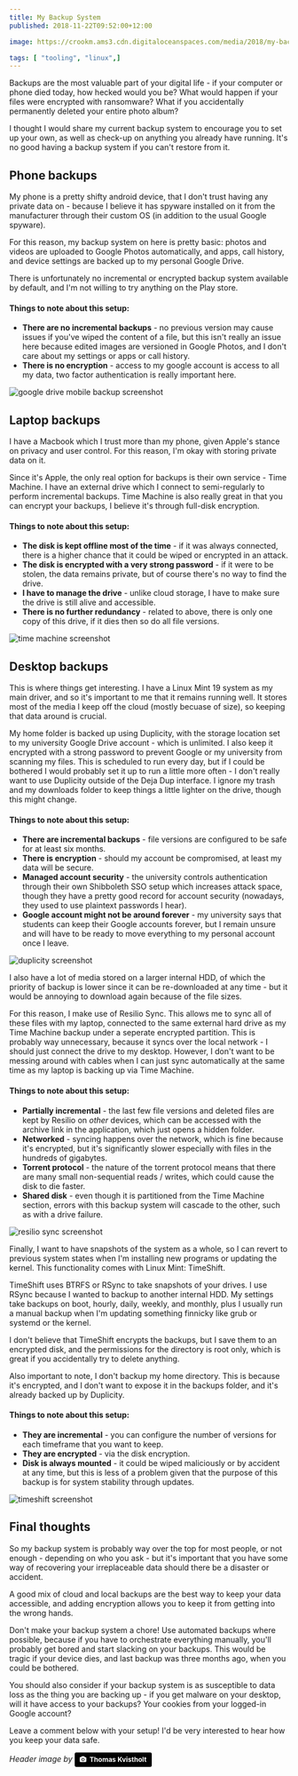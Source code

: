 ```yaml
---
title: My Backup System
published: 2018-11-22T09:52:00+12:00

image: https://crookm.ams3.cdn.digitaloceanspaces.com/media/2018/my-backup-system--291fe92b-68db-4206-9c9b-a7e8f7ace74f.jpg

tags: [ "tooling", "linux",]
---
```


Backups are the most valuable part of your digital life - if your computer or phone died today, how hecked would you be? What would happen if your files were encrypted with ransomware? What if you accidentally permanently deleted your entire photo album?

I thought I would share my current backup system to encourage you to set up your own, as well as check-up on anything you already have running. It's no good having a backup system if you can't restore from it.

## Phone backups
My phone is a pretty shifty android device, that I don't trust having any private data on - because I believe it has spyware installed on it from the manufacturer through their custom OS (in addition to the usual Google spyware).

For this reason, my backup system on here is pretty basic: photos and videos are uploaded to Google Photos automatically, and apps, call history, and device settings are backed up to my personal Google Drive.

There is unfortunately no incremental or encrypted backup system available by default, and I'm not willing to try anything on the Play store.

#### Things to note about this setup:

* **There are no incremental backups** - no previous version may cause issues if you've wiped the content of a file, but this isn't really an issue here because edited images are versioned in Google Photos, and I don't care about my settings or apps or call history.
* **There is no encryption** - access to my google account is access to all my data, two factor authentication is really important here.

![google drive mobile backup screenshot](https://crookm.ams3.cdn.digitaloceanspaces.com/media/2018/my-backup-system--afbbbd11-f2b2-4c8e-9fe8-2408a5a15639.png)

## Laptop backups
I have a Macbook which I trust more than my phone, given Apple's stance on privacy and user control. For this reason, I'm okay with storing private data on it.

Since it's Apple, the only real option for backups is their own service - Time Machine. I have an external drive which I connect to semi-regularly to perform incremental backups. Time Machine is also really great in that you can encrypt your backups, I believe it's through full-disk encryption.

#### Things to note about this setup:

* **The disk is kept offline most of the time** - if it was always connected, there is a higher chance that it could be wiped or encrypted in an attack.
* **The disk is encrypted with a very strong password** - if it were to be stolen, the data remains private, but of course there's no way to find the drive.
* **I have to manage the drive** - unlike cloud storage, I have to make sure the drive is still alive and accessible.
* **There is no further redundancy** - related to above, there is only one copy of this drive, if it dies then so do all file versions.

![time machine screenshot](https://crookm.ams3.cdn.digitaloceanspaces.com/media/2018/my-backup-system--09f3a170-6fde-4159-be8d-790688a4a4ba.png)

## Desktop backups
This is where things get interesting. I have a Linux Mint 19 system as my main driver, and so it's important to me that it remains running well. It stores most of the media I keep off the cloud (mostly becuase of size), so keeping that data around is crucial.

My home folder is backed up using Duplicity, with the storage location set to my university Google Drive account - which is unlimited. I also keep it encrypted with a strong password to prevent Google or my university from scanning my files. This is scheduled to run every day, but if I could be bothered I would probably set it up to run a little more often - I don't really want to use Duplicity outside of the Deja Dup interface. I ignore my trash and my downloads folder to keep things a little lighter on the drive, though this might change.

#### Things to note about this setup:

* **There are incremental backups** - file versions are configured to be safe for at least six months.
* **There is encryption** - should my account be compromised, at least my data will be secure.
* **Managed account security** - the university controls authentication through their own Shibboleth SSO setup which increases attack space, though they have a pretty good record for account security (nowadays, they used to use plaintext passwords I hear).
* **Google account might not be around forever** - my university says that students can keep their Google accounts forever, but I remain unsure and will have to be ready to move everything to my personal account once I leave.

![duplicity screenshot](https://crookm.ams3.cdn.digitaloceanspaces.com/media/2018/my-backup-system--6f9a9f06-1f7f-4063-a0ec-40e114cf49b7.png)

I also have a lot of media stored on a larger internal HDD, of which the priority of backup is lower since it can be re-downloaded at any time - but it would be annoying to download again because of the file sizes.

For this reason, I make use of Resilio Sync. This allows me to sync all of these files with my laptop, connected to the same external hard drive as my Time Machine backup under a seperate encrypted partition. This is probably way unnecessary, because it syncs over the local network - I should just connect the drive to my desktop. However, I don't want to be messing around with cables when I can just sync automatically at the same time as my laptop is backing up via Time Machine.

#### Things to note about this setup:

* **Partially incremental** - the last few file versions and deleted files are kept by Resilio on *other* devices, which can be accessed with the archive link in the application, which just opens a hidden folder.
* **Networked** - syncing happens over the network, which is fine because it's encrypted, but it's significantly slower especially with files in the hundreds of gigabytes.
* **Torrent protocol** - the nature of the torrent protocol means that there are many small non-sequential reads / writes, which could cause the disk to die faster.
* **Shared disk** - even though it is partitioned from the Time Machine section, errors with this backup system will cascade to the other, such as with a drive failure.

![resilio sync screenshot](https://crookm.ams3.cdn.digitaloceanspaces.com/media/2018/my-backup-system--ae729b2f-d943-4a86-9a99-30efd4542567.png)

Finally, I want to have snapshots of the system as a whole, so I can revert to previous system states when I'm installing new programs or updating the kernel. This functionality comes with Linux Mint: TimeShift.

TimeShift uses BTRFS or RSync to take snapshots of your drives. I use RSync because I wanted to backup to another internal HDD. My settings take backups on boot, hourly, daily, weekly, and monthly, plus I usually run a manual backup when I'm updating something finnicky like grub or systemd or the kernel.

I don't believe that TimeShift encrypts the backups, but I save them to an encrypted disk, and the permissions for the directory is root only, which is great if you accidentally try to delete anything.

Also important to note, I don't backup my home directory. This is because it's encrypted, and I don't want to expose it in the backups folder, and it's already backed up by Duplicity.

#### Things to note about this setup:

* **They are incremental** - you can configure the number of versions for each timeframe that you want to keep.
* **They are encrypted** - via the disk encryption.
* **Disk is always mounted** - it could be wiped maliciously or by accident at any time, but this is less of a problem given that the purpose of this backup is for system stability through updates.

![timeshift screenshot](https://crookm.ams3.cdn.digitaloceanspaces.com/media/2018/my-backup-system--0099382c-9f6b-4f36-b5be-b8a44130ea77.png)

## Final thoughts
So my backup system is probably way over the top for most people, or not enough - depending on who you ask - but it's important that you have some way of recovering your irreplaceable data should there be a disaster or accident.

A good mix of cloud and local backups are the best way to keep your data accessible, and adding encryption allows you to keep it from getting into the wrong hands.

Don't make your backup system a chore! Use automated backups where possible, because if you have to orchestrate everything manually, you'll probably get bored and start slacking on your backups. This would be tragic if your device dies, and last backup was three months ago, when you could be bothered.

You should also consider if your backup system is as susceptible to data loss as the thing you are backing up - if you get malware on your desktop, will it have access to your backups? Your cookies from your logged-in Google account?

Leave a comment below with your setup! I'd be very interested to hear how you keep your data safe.

*Header image by* <a style="background-color:black;color:white;text-decoration:none;padding:4px 6px;font-family:-apple-system, BlinkMacSystemFont, &quot;San Francisco&quot;, &quot;Helvetica Neue&quot;, Helvetica, Ubuntu, Roboto, Noto, &quot;Segoe UI&quot;, Arial, sans-serif;font-size:12px;font-weight:bold;line-height:1.2;display:inline-block;border-radius:3px" href="https://unsplash.com/@freeche?utm_medium=referral&amp;utm_campaign=photographer-credit&amp;utm_content=creditBadge" target="_blank" rel="noopener noreferrer" title="Download free do whatever you want high-resolution photos from Thomas Kvistholt"><span style="display:inline-block;padding:2px 3px"><svg xmlns="http://www.w3.org/2000/svg" style="height:12px;width:auto;position:relative;vertical-align:middle;top:-1px;fill:white" viewBox="0 0 32 32"><title>unsplash-logo</title><path d="M20.8 18.1c0 2.7-2.2 4.8-4.8 4.8s-4.8-2.1-4.8-4.8c0-2.7 2.2-4.8 4.8-4.8 2.7.1 4.8 2.2 4.8 4.8zm11.2-7.4v14.9c0 2.3-1.9 4.3-4.3 4.3h-23.4c-2.4 0-4.3-1.9-4.3-4.3v-15c0-2.3 1.9-4.3 4.3-4.3h3.7l.8-2.3c.4-1.1 1.7-2 2.9-2h8.6c1.2 0 2.5.9 2.9 2l.8 2.4h3.7c2.4 0 4.3 1.9 4.3 4.3zm-8.6 7.5c0-4.1-3.3-7.5-7.5-7.5-4.1 0-7.5 3.4-7.5 7.5s3.3 7.5 7.5 7.5c4.2-.1 7.5-3.4 7.5-7.5z"></path></svg></span><span style="display:inline-block;padding:2px 3px">Thomas Kvistholt</span></a>
